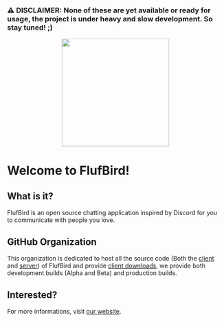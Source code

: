 ### **⚠️ DISCLAIMER: None of these are yet available or ready for usage, the project is under heavy and slow development. So stay tuned! ;)**

<p align="center">
	<a href="https://flufbird.deta.dev" target="_blank">
		<img src="https://github.com/Mozuli/.github/blob/main/profile/logo.svg" width="250">
	</a>
</p>

# Welcome to FlufBird!

## What is it?

FlufBird is an open source chatting application inspired by Discord for you to communicate with people you love.

## GitHub Organization

This organization is dedicated to host all the source code (Both the [client](https://github.com/FlufBird/client) and [server](https://github.com/FlufBird/server)) of FlufBird and provide [client downloads](https://github.com/FlufBird/client/releases), we provide both development builds (Alpha and Beta) and production builds.

## Interested?

For more informations, visit [our website](https://flufbird.is-an.app).
